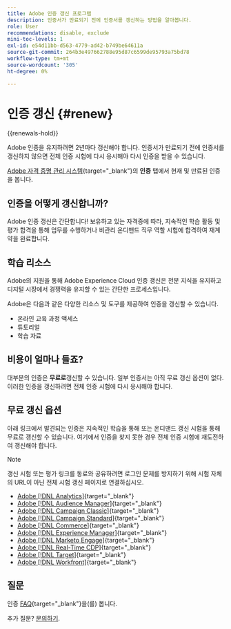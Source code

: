 ```yaml
---
title: Adobe 인증 갱신 프로그램
description: 인증서가 만료되기 전에 인증서를 갱신하는 방법을 알아봅니다.
role: User
recommendations: disable, exclude
mini-toc-levels: 1
exl-id: e54d11bb-d563-4779-ad42-b749be64611a
source-git-commit: 264b3e497662788e95d87c6599de95793a75bd78
workflow-type: tm+mt
source-wordcount: '305'
ht-degree: 0%

---
```


# 인증 갱신 {#renew}

{{renewals-hold}}

Adobe 인증을 유지하려면 2년마다 갱신해야 합니다. 인증서가 만료되기 전에 인증서를 갱신하지 않으면 전체 인증 시험에 다시 응시해야 다시 인증을 받을 수 있습니다.

[Adobe 자격 증명 관리 시스템](https://www.certmetrics.com/adobe/candidate/cert_summary.aspx){target="_blank"}의 **인증** 탭에서 현재 및 만료된 인증을 봅니다.

## 인증을 어떻게 갱신합니까?

Adobe 인증 갱신은 간단합니다! 보유하고 있는 자격증에 따라, 지속적인 학습 활동 및 평가 합격을 통해 업무를 수행하거나 비관리 온디맨드 직무 역할 시험에 합격하여 재계약을 완료합니다.

## 학습 리소스

Adobe의 지원을 통해 Adobe Experience Cloud 인증 갱신은 전문 지식을 유지하고 디지털 시장에서 경쟁력을 유지할 수 있는 간단한 프로세스입니다.

Adobe은 다음과 같은 다양한 리소스 및 도구를 제공하여 인증을 갱신할 수 있습니다.

* 온라인 교육 과정 액세스
* 튜토리얼
* 학습 자료

## 비용이 얼마나 들죠?

대부분의 인증은 **무료로**&#x200B;갱신할 수 있습니다. 일부 인증서는 아직 무료 갱신 옵션이 없다. 이러한 인증을 갱신하려면 전체 인증 시험에 다시 응시해야 합니다.

## 무료 갱신 옵션

아래 링크에서 발견되는 인증은 지속적인 학습을 통해 또는 온디맨드 갱신 시험을 통해 무료로 갱신할 수 있습니다. 여기에서 인증을 찾지 못한 경우 전체 인증 시험에 재도전하여 갱신해야 합니다.

>[!NOTE]
>
>갱신 시험 또는 평가 링크를 동료와 공유하려면 로그인 문제를 방지하기 위해 시험 자체의 URL이 아닌 전체 시험 갱신 페이지로 연결하십시오.

* [Adobe [!DNL Analytics]](https://experienceleague.adobe.com/docs/certification/certification/technical-certifications/aa/aa-renew.html){target="_blank"}
* [Adobe [!DNL Audience Manager]](https://experienceleague.adobe.com/docs/certification/certification/technical-certifications/aam/aam-renew.html){target="_blank"}
* [Adobe [!DNL Campaign Classic]](https://experienceleague.adobe.com/docs/certification/certification/technical-certifications/acc/acc-renew.html){target="_blank"}
* [Adobe [!DNL Campaign Standard]](https://experienceleague.adobe.com/docs/certification/certification/technical-certifications/acs/acs-renew.html){target="_blank"}
* [Adobe [!DNL Commerce]](https://experienceleague.adobe.com/docs/certification/certification/technical-certifications/ac/ac-renew.html){target="_blank"}
* [Adobe [!DNL Experience Manager]](https://experienceleague.adobe.com/docs/certification/certification/technical-certifications/aem/aem-renew.html){target="_blank"}
* [Adobe [!DNL Marketo Engage]](https://experienceleague.adobe.com/docs/certification/certification/technical-certifications/ame/ame-renew.html){target="_blank"}
* [Adobe [!DNL Real-Time CDP]](https://experienceleague.adobe.com/docs/certification/certification/technical-certifications/rtcdp/rtcdp-renew.html){target="_blank"}
* [Adobe [!DNL Target]](https://experienceleague.adobe.com/docs/certification/certification/technical-certifications/at/at-renew.html){target="_blank"}
* [Adobe [!DNL Workfront]](https://experienceleague.adobe.com/docs/certification/program/technical-certifications/aw/aw-renew.html){target="_blank"}

## 질문

인증 [FAQ](https://experienceleague.adobe.com/docs/certification/certification/faq.html){target="_blank"}을(를) 봅니다.

추가 질문? [문의하기](mailto:certif@adobe.com).
